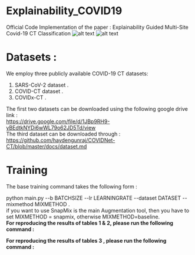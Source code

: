 # Explainability_COVID19
Official Code Implementation of the paper : Explainability Guided Multi-Site Covid-19 CT Classification
![alt text](https://github.com/AmeenAli/Explainability_COVID19/tree/main/images/1.jpg?raw=true)
</vr>
![alt text](https://github.com/AmeenAli/Explainability_COVID19/tree/main/images/2.jpg?raw=true)

# Datasets :
We employ three publicly available COVID-19 CT datasets:
1. SARS-CoV-2 dataset .
2. COVID-CT dataset .
3. COVIDx-CT .

The first two datasets can be downloaded using the following google drive link :
<br>
https://drive.google.com/file/d/1JBp9RH9-yBEdtkNYDi6wWL79o62JD5Td/view
<br>
The third dataset can be downloaded through :
<br>
https://github.com/haydengunraj/COVIDNet-CT/blob/master/docs/dataset.md
<br>

# Training

The base training command takes the following form :

python main.py --b BATCHSIZE --lr LEARNINGRATE --dataset DATASET --mixmethod MIXMETHOD .
<br>
if you want to use SnapMix is the main Augmentation tool, then you have to set MIXMETHOD = snapmix, otherwise MIXMETHOD=baseline.
<br>
<b>
 For reproducing the results of tables 1 & 2, please run the following command :
  
 For reproducing the results of tables 3 , please run the following command :
